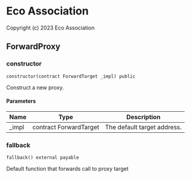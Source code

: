 # Eco Association
Copyright (c) 2023 Eco Association

## ForwardProxy

### constructor

```solidity
constructor(contract ForwardTarget _impl) public
```

Construct a new proxy.

#### Parameters

| Name | Type | Description |
| ---- | ---- | ----------- |
| _impl | contract ForwardTarget | The default target address. |

### fallback

```solidity
fallback() external payable
```

Default function that forwards call to proxy target

